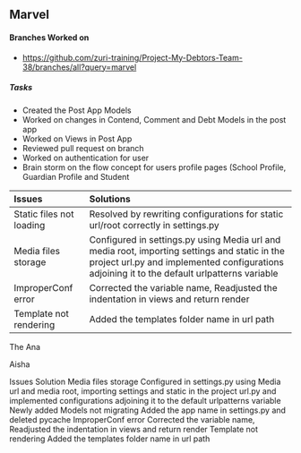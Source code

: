## Marvel
#### Branches Worked on <br/>
- https://github.com/zuri-training/Project-My-Debtors-Team-38/branches/all?query=marvel

##### Tasks <br/>

- Created the Post App Models
- Worked on changes in Contend, Comment and Debt Models in the post app
- Worked on Views in Post App
- Reviewed pull request on branch
- Worked on authentication for user
- Brain storm on the flow concept for users profile pages (School Profile, Guardian Profile and Student 




| Issues      | Solutions |
| :----------- | :----------- |
| Static files not loading | Resolved by rewriting configurations for static url/root correctly in settings.py|
| Media files storage | Configured in settings.py using Media url and media root, importing settings and static in the project url.py and implemented configurations adjoining it to the default urlpatterns variable|
| ImproperConf error  | Corrected the variable name, Readjusted the indentation in views and return render|
| Template not rendering | Added the templates folder name in url path|


The Ana

Aisha


Issues	Solution
Media files storage 	Configured in settings.py using Media url and media root, importing settings and static in the project url.py and implemented configurations adjoining it to the default urlpatterns variable 
Newly added Models not migrating 	Added the app name in settings.py and deleted pycache 
ImproperConf error 	Corrected the variable name, Readjusted the indentation in views and return render
Template not rendering 	Added the templates folder name in url path 
	
